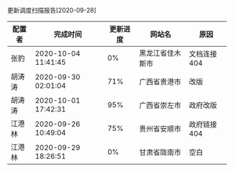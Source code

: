 更新调度扫描报告[2020-09-28]

|	配置者	|	完成时间	|	更新进度	|	网站名	|	原因	|
|----|----|----|----|----|
|	张豹	|	2020-10-04 11:41:45	|	  0%	|	黑龙江省佳木斯市	|	文档连接404	|
|	胡涛涛	|	2020-09-30 02:01:04	|	 71%	|	广西省贵港市	|	改版	|
|	胡涛涛	|	2020-10-01 17:42:31	|	 95%	|	广西省崇左市	|	政府改版	|
|	江港林	|	2020-09-26 10:49:04	|	 75%	|	贵州省安顺市	|	政府链接404	|
|	江港林	|	2020-09-29 18:26:51	|	  0%	|	甘肃省陇南市	|	空白	|

